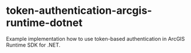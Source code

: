 # token-authentication-arcgis-runtime-dotnet
Example implementation how to use token-based authentication in ArcGIS Runtime SDK for .NET.
